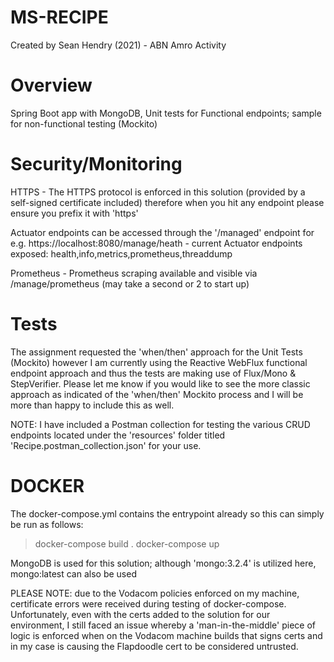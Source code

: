 # MS-RECIPE
Created by Sean Hendry (2021) - ABN Amro Activity

# Overview

Spring Boot app with MongoDB, Unit tests for Functional endpoints; sample for non-functional testing (Mockito)

# Security/Monitoring
HTTPS - The HTTPS protocol is enforced in this solution (provided by a self-signed certificate included) therefore
when you hit any endpoint please ensure you prefix it with 'https'

Actuator endpoints can be accessed through the '/managed' endpoint for e.g. https://localhost:8080/manage/heath
    - current Actuator endpoints exposed: health,info,metrics,prometheus,threaddump
    
Prometheus - Prometheus scraping available and visible via /manage/prometheus (may take a second or 2 to start up)

# Tests
The assignment requested the 'when/then' approach for the Unit Tests (Mockito) however I am currently using the
Reactive WebFlux functional endpoint approach and thus the tests are making use of Flux/Mono & StepVerifier. Please
let me know if you would like to see the more classic approach as indicated of the 'when/then' Mockito process
and I will be more than happy to include this as well.

NOTE: I have included a Postman collection for testing the various CRUD endpoints located under the 'resources'
folder titled 'Recipe.postman_collection.json' for your use.

# DOCKER
The docker-compose.yml contains the entrypoint already so this can simply be run as follows:
> docker-compose build .
> docker-compose up

MongoDB is used for this solution; although 'mongo:3.2.4' is utilized here, mongo:latest can also be used
  
PLEASE NOTE: due to the Vodacom policies enforced on my machine, certificate errors were received during testing of 
docker-compose. Unfortunately, even with the certs added to the solution for our environment, I still faced an issue
whereby a 'man-in-the-middle' piece of logic is enforced when on the Vodacom machine builds that signs certs and
in my case is causing the Flapdoodle cert to be considered untrusted.